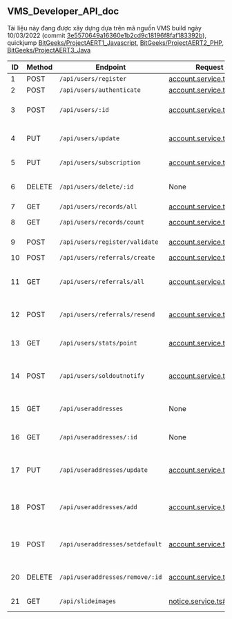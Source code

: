 ## VMS_Developer_API_doc
Tài liệu này đang được xây dựng dựa trên mã nguồn VMS build ngày 10/03/2022 (commit [3e5570649a16360e1b2cd9c18196f8faf183392b](https://github.com/lesongvi/ViMinerShop/commit/3e5570649a16360e1b2cd9c18196f8faf183392b)), quickjump [BitGeeks/ProjectAERT1_Javascript](https://github.com/BitGeeks/ProjectAERT1_Javascript), [BitGeeks/ProjectAERT2_PHP](https://github.com/BitGeeks/ProjectAERT2_PHP), [BitGeeks/ProjectAERT3_Java](https://github.com/BitGeeks/ProjectAERT3_Java)

| ID | Method | Endpoint | Request | Response | Add. | Description
| --- | --- | --- | --- | --- | --- | --- |
| 1 | POST | ```/api/users/register``` | [account.service.ts#L22](https://github.com/lesongvi/ViMinerShop/blob/main/ViMinerShopApp/src/app/services/account.service.ts#L22) | [UsersController.cs#L166](https://github.com/lesongvi/ViMinerShop/blob/main/ViMinerShopAPI/ViMinerShopAPI/Controllers/UsersController.cs#L166) | None | Đăng ký |
| 2 | POST | ```/api/users/authenticate``` | [account.service.ts#L33](https://github.com/lesongvi/ViMinerShop/blob/main/ViMinerShopApp/src/app/services/account.service.ts#L33) | [UsersController.cs#L40](https://github.com/lesongvi/ViMinerShop/blob/main/ViMinerShopAPI/ViMinerShopAPI/Controllers/UsersController.cs#L40) | None | Đăng nhập |
| 3 | POST | ```/api/users/:id``` | [account.service.ts#L49](https://github.com/lesongvi/ViMinerShop/blob/main/ViMinerShopApp/src/app/services/account.service.ts#L49) | [UsersController.cs#L40](https://github.com/lesongvi/ViMinerShop/blob/main/ViMinerShopAPI/ViMinerShopAPI/Controllers/UsersController.cs#L40) | Authorize | Nhận thông tin người dùng |
| 4 | PUT | ```/api/users/update``` | [account.service.ts#L69](https://github.com/lesongvi/ViMinerShop/blob/main/ViMinerShopApp/src/app/services/account.service.ts#L69) | [UsersController.cs#L128](https://github.com/lesongvi/ViMinerShop/blob/main/ViMinerShopAPI/ViMinerShopAPI/Controllers/UsersController.cs#L128) | Authorize | Cập nhật thông tin người dùng |
| 5 | PUT | ```/api/users/subscription``` | [account.service.ts#L73](https://github.com/lesongvi/ViMinerShop/blob/main/ViMinerShopApp/src/app/services/account.service.ts#L73) | [UsersController.cs#L149](https://github.com/lesongvi/ViMinerShop/blob/main/ViMinerShopAPI/ViMinerShopAPI/Controllers/UsersController.cs#L149) | Authorize | Toggle Subscription |
| 6 | DELETE | ```/api/users/delete/:id``` | None | [UsersController.cs#L182](https://github.com/lesongvi/ViMinerShop/blob/main/ViMinerShopAPI/ViMinerShopAPI/Controllers/UsersController.cs#L182) | Authorize, Option | Xóa tài khoản người dùng |
| 7 | GET | ```/api/users/records/all``` | [account.service.ts#L57](https://github.com/lesongvi/ViMinerShop/blob/main/ViMinerShopApp/src/app/services/account.service.ts#L57) | [UsersController.cs#L190](https://github.com/lesongvi/ViMinerShop/blob/main/ViMinerShopAPI/ViMinerShopAPI/Controllers/UsersController.cs#L190) | Authorize | Lấy bản ghi |
| 8 | GET | ```/api/users/records/count``` | [account.service.ts#L207](https://github.com/lesongvi/ViMinerShop/blob/main/ViMinerShopApp/src/app/services/account.service.ts#L207) | [UsersController.cs#L199](https://github.com/lesongvi/ViMinerShop/blob/main/ViMinerShopAPI/ViMinerShopAPI/Controllers/UsersController.cs#L199) | Authorize | Đếm bản ghi |
| 9 | POST | ```/api/users/register/validate``` | [account.service.ts#L77](https://github.com/lesongvi/ViMinerShop/blob/main/ViMinerShopApp/src/app/services/account.service.ts#L77) | [UsersController.cs#L208](https://github.com/lesongvi/ViMinerShop/blob/main/ViMinerShopAPI/ViMinerShopAPI/Controllers/UsersController.cs#L208) | Authorize | Xác thực email |
| 10 | POST | ```/api/users/referrals/create``` | [account.service.ts#L187](https://github.com/lesongvi/ViMinerShop/blob/main/ViMinerShopApp/src/app/services/account.service.ts#L187) | [UsersController.cs#L217](https://github.com/lesongvi/ViMinerShop/blob/main/ViMinerShopAPI/ViMinerShopAPI/Controllers/UsersController.cs#L217) | Authorize | Tạo referral |
| 11 | GET | ```/api/users/referrals/all``` | [account.service.ts#L190](https://github.com/lesongvi/ViMinerShop/blob/main/ViMinerShopApp/src/app/services/account.service.ts#L190) | [UsersController.cs#L234](https://github.com/lesongvi/ViMinerShop/blob/main/ViMinerShopAPI/ViMinerShopAPI/Controllers/UsersController.cs#L234) | Authorize | Lấy danh sách referral của người dùng |
| 12 | POST | ```/api/users/referrals/resend``` | [account.service.ts#L53](https://github.com/lesongvi/ViMinerShop/blob/main/ViMinerShopApp/src/app/services/account.service.ts#L53) | [UsersController.cs#L250](https://github.com/lesongvi/ViMinerShop/blob/main/ViMinerShopAPI/ViMinerShopAPI/Controllers/UsersController.cs#L250) | Authorize | Gửi lại mã xác minh đăng ký |
| 13 | GET | ```/api/users/stats/point``` | [account.service.ts#L194](https://github.com/lesongvi/ViMinerShop/blob/main/ViMinerShopApp/src/app/services/account.service.ts#L194) | [UsersController.cs#L265](https://github.com/lesongvi/ViMinerShop/blob/main/ViMinerShopAPI/ViMinerShopAPI/Controllers/UsersController.cs#L265) | Authorize | Lấy điểm của người dùng |
| 14 | POST | ```/api/users/soldoutnotify``` | [account.service.ts#L198](https://github.com/lesongvi/ViMinerShop/blob/main/ViMinerShopApp/src/app/services/account.service.ts#L198) | [UsersController.cs#L281](https://github.com/lesongvi/ViMinerShop/blob/main/ViMinerShopAPI/ViMinerShopAPI/Controllers/UsersController.cs#L281) | Authorize | Lưu đăng ký đặt máy đào đã được bán hết |
| 15 | GET | ```/api/useraddresses``` | None | [UserAddressesController.cs#L27](https://github.com/lesongvi/ViMinerShop/blob/main/ViMinerShopAPI/ViMinerShopAPI/Controllers/UserAddressesController.cs#L27) | Authorize, Option | Lấy dữ liệu địa chỉ của người dùng |
| 16 | GET | ```/api/useraddresses/:id``` | None | [UserAddressesController.cs#L34](https://github.com/lesongvi/ViMinerShop/blob/main/ViMinerShopAPI/ViMinerShopAPI/Controllers/UserAddressesController.cs#L34) | Authorize, Option | Tìm dữ liệu theo mã định danh |
| 17 | PUT | ```/api/useraddresses/update``` | [account.service.ts#L147](https://github.com/lesongvi/ViMinerShop/blob/main/ViMinerShopApp/src/app/services/account.service.ts#L147) | [UserAddressesController.cs#L81](https://github.com/lesongvi/ViMinerShop/blob/main/ViMinerShopAPI/ViMinerShopAPI/Controllers/UserAddressesController.cs#L81) | Authorize | Cập nhật dữ liệu địa chỉ của người dùng |
| 18 | POST | ```/api/useraddresses/add``` | [account.service.ts#L131](https://github.com/lesongvi/ViMinerShop/blob/main/ViMinerShopApp/src/app/services/account.service.ts#L131) | [UserAddressesController.cs#L114](https://github.com/lesongvi/ViMinerShop/blob/main/ViMinerShopAPI/ViMinerShopAPI/Controllers/UserAddressesController.cs#114) | Authorize | Thêm dữ liệu địa chỉ của người dùng |
| 19 | POST | ```/api/useraddresses/setdefault``` | [account.service.ts#L172](https://github.com/lesongvi/ViMinerShop/blob/main/ViMinerShopApp/src/app/services/account.service.ts#L172) | [UserAddressesController.cs#L154](https://github.com/lesongvi/ViMinerShop/blob/main/ViMinerShopAPI/ViMinerShopAPI/Controllers/UserAddressesController.cs#154) | Authorize | Thêm dữ liệu địa chỉ của người dùng |
| 20 | DELETE | ```/api/useraddresses/remove/:id``` | [account.service.ts#L168](https://github.com/lesongvi/ViMinerShop/blob/main/ViMinerShopApp/src/app/services/account.service.ts#L168) | [UserAddressesController.cs#L183](https://github.com/lesongvi/ViMinerShop/blob/main/ViMinerShopAPI/ViMinerShopAPI/Controllers/UserAddressesController.cs#183) | Authorize | Xoá dữ liệu địa chỉ của người dùng |
| 21 | GET | ```/api/slideimages``` | [notice.service.ts#L20](https://github.com/lesongvi/ViMinerShop/blob/main/ViMinerShopApp/src/app/services/notice.service.ts#L20) | [SlideImagesController.cs#L24](https://github.com/lesongvi/ViMinerShop/blob/main/ViMinerShopAPI/ViMinerShopAPI/Controllers/SlideImagesController.cs#L24) | None | Lấy thông tin slide |
